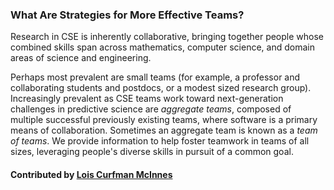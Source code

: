 ### What Are Strategies for More Effective Teams?

Research in CSE is inherently collaborative, bringing together people whose combined skills span across mathematics, computer science, and domain areas of science and engineering.  

Perhaps most prevalent are small teams (for example, a professor and collaborating students and postdocs, or a modest sized research group).  Increasingly prevalent as CSE teams work toward next-generation challenges in predictive science are _aggregate teams_, composed of multiple successful previously existing teams, where software is a primary means of collaboration. Sometimes an aggregate team is known as a _team of teams_.   We provide information to help foster teamwork in teams of all sizes, leveraging people's diverse skills in pursuit of a common goal.


#### Contributed by [Lois Curfman McInnes](https://github.com/curfman)

<!---
Publish: yes
Pinned: yes
Categories: collaboration
Topics: strategies for more effective teams
Tags:
Level: 0
Prerequisites: none
Aggregate: none
--->
